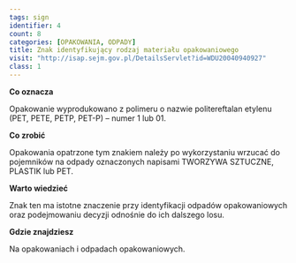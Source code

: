 ```yaml
---
tags: sign
identifier: 4
count: 8
categories: [OPAKOWANIA, ODPADY]
title: Znak identyfikujący rodzaj materiału opakowaniowego
visit: "http://isap.sejm.gov.pl/DetailsServlet?id=WDU20040940927"
class: 1
---
```

**Co oznacza**

Opakowanie wyprodukowano z polimeru o nazwie politereftalan etylenu (PET, PETE, PETP, PET-P) – numer 1 lub 01.

**Co zrobić**

Opakowania opatrzone tym znakiem należy po wykorzystaniu wrzucać do pojemników na odpady oznaczonych napisami TWORZYWA SZTUCZNE, PLASTIK lub PET.

**Warto wiedzieć**

Znak ten ma istotne znaczenie przy identyfikacji odpadów opakowaniowych oraz podejmowaniu decyzji odnośnie do ich dalszego losu.

**Gdzie znajdziesz**

Na opakowaniach i odpadach opakowaniowych.